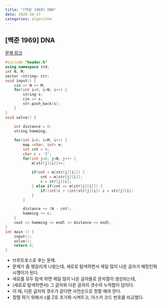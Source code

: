 ```yaml
---
title: "[백준 1969] DNA"
date: 2020-10-17
categories: algorithm
---
```

## [백준 1969] DNA
[문제 링크](https://www.acmicpc.net/problem/1969)

```c++
#include "header.h"
using namespace std;
int N, M;
vector <string> str;
void input() {
    cin >> N >> M;
    for(int i=0; i<N; i++) {
        string s;
        cin >> s;
        str.push_back(s);
    }
}
void solve() {
    
    int distance = 0;
    string hamming;

    for(int i=0; i<M; i++) {
        map <char, int> m;
        int cnt = 0;
        char c = 'Z';
        for(int j=0; j<N; j++) {
            m[str[j][i]]++;
            
            if(cnt < m[str[j][i]]) {
                cnt = m[str[j][i]];
                c = str[j][i];
            } else if(cnt == m[str[j][i]]) {
                if((int)c > (int)str[j][i]) c = str[j][i];
            }
        }

        distance += (N - cnt);
        hamming += c;
    }
    cout << hamming << endl << distance << endl;
}
int main () {
    input();
    solve();
    return 0;
}
```
- 브루트포스로 푸는 문제.
- 문제가 좀 헷갈리게 나왔는데, 세로로 탐색하면서 제일 많이 나온 글자가 해밍턴뭐시깽이가 된다.
- 세로를 모두 탐색 하면 제일 많이 나온 글자들로 문자열이 생성되는데,
- (세로로 탐색하면서) 그 글자와 다른 글자의 갯수의 누적합이 답이다.
- 이 때, 다른 글자의 갯수가 같다면 사전순으로 정렬 해야 한다.
- 정렬 하기 위해서 c를 Z로 초기화 시켜두고, 아스키 코드 번호를 비교했다.